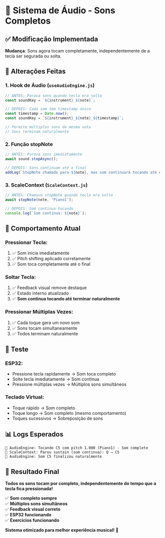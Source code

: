 # 🎵 Sistema de Áudio - Sons Completos

## ✅ Modificação Implementada

**Mudança**: Sons agora tocam completamente, independentemente de a tecla ser segurada ou solta.

## 🔧 Alterações Feitas

### 1. **Hook de Áudio** (`useAudioEngine.js`)
```javascript
// ANTES: Parava sons quando tecla era solta
const soundKey = `${instrument}_${note}`;

// DEPOIS: Cada som tem timestamp único
const timestamp = Date.now();
const soundKey = `${instrument}_${note}_${timestamp}`;

// Permite múltiplos sons da mesma nota
// Sons terminam naturalmente
```

### 2. **Função stopNote** 
```javascript
// ANTES: Parava sons imediatamente
await sound.stopAsync();

// DEPOIS: Sons continuam até o final
addLog(`StopNote chamado para ${note}, mas som continuará tocando até o final`);
```

### 3. **ScaleContext** (`ScaleContext.js`)
```javascript
// ANTES: Chamava stopNote quando tecla era solta
await stopNote(note, 'Piano1');

// DEPOIS: Som continua tocando
console.log(`Som continua: ${note}`);
```

## 🎹 Comportamento Atual

### **Pressionar Tecla**:
1. ✅ Som inicia imediatamente
2. ✅ Pitch shifting aplicado corretamente
3. ✅ Som toca completamente até o final

### **Soltar Tecla**:
1. ✅ Feedback visual remove destaque
2. ✅ Estado interno atualizado
3. ✅ **Som continua tocando até terminar naturalmente**

### **Pressionar Múltiplas Vezes**:
1. ✅ Cada toque gera um novo som
2. ✅ Sons tocam simultaneamente
3. ✅ Todos terminam naturalmente

## 🧪 Teste

### **ESP32**:
- Pressione tecla rapidamente → Som toca completo
- Solte tecla imediatamente → Som continua
- Pressione múltiplas vezes → Múltiplos sons simultâneos

### **Teclado Virtual**:
- Toque rápido → Som completo
- Toque longo → Som completo (mesmo comportamento)
- Toques sucessivos → Sobreposição de sons

## 📊 Logs Esperados

```
🎵 AudioEngine: Tocando C5 com pitch 1.000 (Piano1) - Som completo
🎵 ScaleContext: Parou sustain (som continua): Q → C5
🎵 AudioEngine: Som C5 finalizou naturalmente
```

## 🎯 Resultado Final

**Todos os sons tocam por completo, independentemente do tempo que a tecla fica pressionada!**

✅ **Som completo sempre**  
✅ **Múltiplos sons simultâneos**  
✅ **Feedback visual correto**  
✅ **ESP32 funcionando**  
✅ **Exercícios funcionando**

**Sistema otimizado para melhor experiência musical!** 🎼